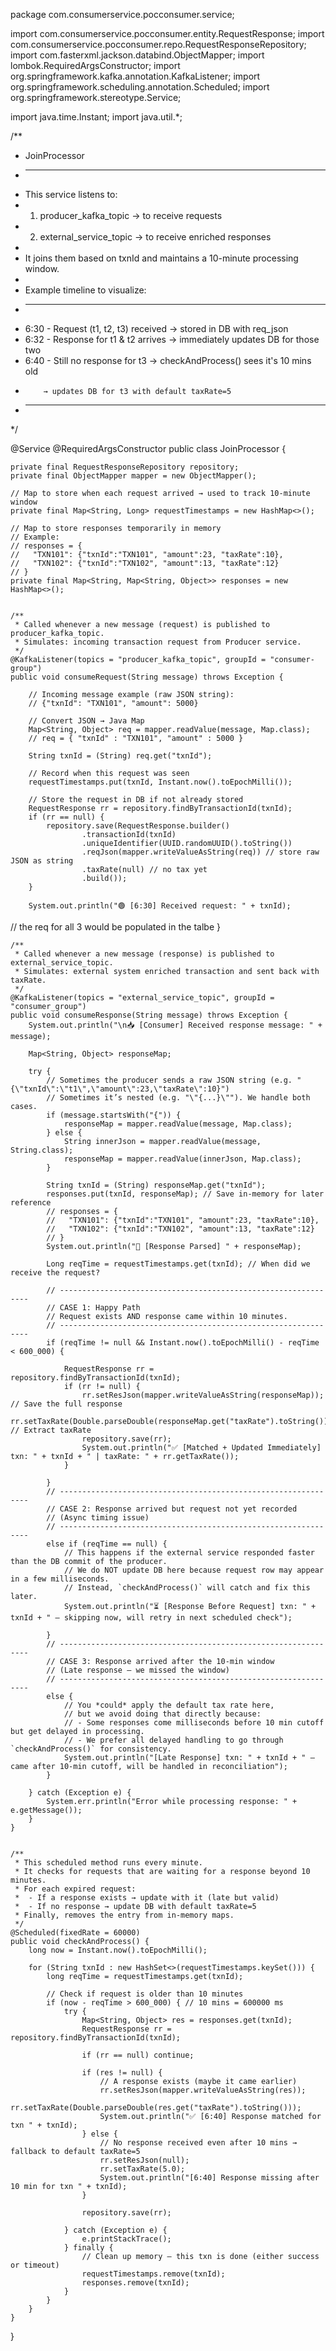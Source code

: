 package com.consumerservice.pocconsumer.service;

import com.consumerservice.pocconsumer.entity.RequestResponse;
import com.consumerservice.pocconsumer.repo.RequestResponseRepository;
import com.fasterxml.jackson.databind.ObjectMapper;
import lombok.RequiredArgsConstructor;
import org.springframework.kafka.annotation.KafkaListener;
import org.springframework.scheduling.annotation.Scheduled;
import org.springframework.stereotype.Service;

import java.time.Instant;
import java.util.*;

/**
 * JoinProcessor
 * ---------------------
 * This service listens to:
 *  1. producer_kafka_topic → to receive requests
 *  2. external_service_topic → to receive enriched responses
 *
 * It joins them based on txnId and maintains a 10-minute processing window.
 *
 * Example timeline to visualize:
 *  --------------------------------------------------------------------------
 *  6:30 - Request (t1, t2, t3) received → stored in DB with req_json
 *  6:32 - Response for t1 & t2 arrives → immediately updates DB for those two
 *  6:40 - Still no response for t3 → checkAndProcess() sees it's 10 mins old
 *         → updates DB for t3 with default taxRate=5
 *  --------------------------------------------------------------------------
 */

@Service
@RequiredArgsConstructor
public class JoinProcessor {

    private final RequestResponseRepository repository;
    private final ObjectMapper mapper = new ObjectMapper();

    // Map to store when each request arrived → used to track 10-minute window
    private final Map<String, Long> requestTimestamps = new HashMap<>();

    // Map to store responses temporarily in memory
    // Example:
    // responses = {
    //   "TXN101": {"txnId":"TXN101", "amount":23, "taxRate":10},
    //   "TXN102": {"txnId":"TXN102", "amount":13, "taxRate":12}
    // }
    private final Map<String, Map<String, Object>> responses = new HashMap<>();


    /**
     * Called whenever a new message (request) is published to producer_kafka_topic.
     * Simulates: incoming transaction request from Producer service.
     */
    @KafkaListener(topics = "producer_kafka_topic", groupId = "consumer-group")
    public void consumeRequest(String message) throws Exception {

        // Incoming message example (raw JSON string):
        // {"txnId": "TXN101", "amount": 5000}

        // Convert JSON → Java Map
        Map<String, Object> req = mapper.readValue(message, Map.class);
        // req = { "txnId" : "TXN101", "amount" : 5000 }

        String txnId = (String) req.get("txnId");

        // Record when this request was seen
        requestTimestamps.put(txnId, Instant.now().toEpochMilli());

        // Store the request in DB if not already stored
        RequestResponse rr = repository.findByTransactionId(txnId);
        if (rr == null) {
            repository.save(RequestResponse.builder()
                    .transactionId(txnId)
                    .uniqueIdentifier(UUID.randomUUID().toString())
                    .reqJson(mapper.writeValueAsString(req)) // store raw JSON as string
                    .taxRate(null) // no tax yet
                    .build());
        }

        System.out.println("🟢 [6:30] Received request: " + txnId);
//        the req for all 3 would be populated in the talbe
    }


    /**
     * Called whenever a new message (response) is published to external_service_topic.
     * Simulates: external system enriched transaction and sent back with taxRate.
     */
    @KafkaListener(topics = "external_service_topic", groupId = "consumer_group")
    public void consumeResponse(String message) throws Exception {
        System.out.println("\n📥 [Consumer] Received response message: " + message);

        Map<String, Object> responseMap;

        try {
            // Sometimes the producer sends a raw JSON string (e.g. "{\"txnId\":\"t1\",\"amount\":23,\"taxRate\":10}")
            // Sometimes it’s nested (e.g. "\"{...}\""). We handle both cases.
            if (message.startsWith("{")) {
                responseMap = mapper.readValue(message, Map.class);
            } else {
                String innerJson = mapper.readValue(message, String.class);
                responseMap = mapper.readValue(innerJson, Map.class);
            }

            String txnId = (String) responseMap.get("txnId");
            responses.put(txnId, responseMap); // Save in-memory for later reference
            // responses = {
            //   "TXN101": {"txnId":"TXN101", "amount":23, "taxRate":10},
            //   "TXN102": {"txnId":"TXN102", "amount":13, "taxRate":12}
            // }
            System.out.println("🧩 [Response Parsed] " + responseMap);

            Long reqTime = requestTimestamps.get(txnId); // When did we receive the request?

            // ---------------------------------------------------------------
            // CASE 1: Happy Path
            // Request exists AND response came within 10 minutes.
            // ---------------------------------------------------------------
            if (reqTime != null && Instant.now().toEpochMilli() - reqTime < 600_000) {

                RequestResponse rr = repository.findByTransactionId(txnId);
                if (rr != null) {
                    rr.setResJson(mapper.writeValueAsString(responseMap));  // Save the full response
                    rr.setTaxRate(Double.parseDouble(responseMap.get("taxRate").toString())); // Extract taxRate
                    repository.save(rr);
                    System.out.println("✅ [Matched + Updated Immediately] txn: " + txnId + " | taxRate: " + rr.getTaxRate());
                }

            }
            // ---------------------------------------------------------------
            // CASE 2: Response arrived but request not yet recorded
            // (Async timing issue)
            // ---------------------------------------------------------------
            else if (reqTime == null) {
                // This happens if the external service responded faster than the DB commit of the producer.
                // We do NOT update DB here because request row may appear in a few milliseconds.
                // Instead, `checkAndProcess()` will catch and fix this later.
                System.out.println("⏳ [Response Before Request] txn: " + txnId + " — skipping now, will retry in next scheduled check");

            }
            // ---------------------------------------------------------------
            // CASE 3: Response arrived after the 10-min window
            // (Late response — we missed the window)
            // ---------------------------------------------------------------
            else {
                // You *could* apply the default tax rate here,
                // but we avoid doing that directly because:
                // - Some responses come milliseconds before 10 min cutoff but get delayed in processing.
                // - We prefer all delayed handling to go through `checkAndProcess()` for consistency.
                System.out.println("[Late Response] txn: " + txnId + " — came after 10-min cutoff, will be handled in reconciliation");
            }

        } catch (Exception e) {
            System.err.println("Error while processing response: " + e.getMessage());
        }
    }


    /**
     * This scheduled method runs every minute.
     * It checks for requests that are waiting for a response beyond 10 minutes.
     * For each expired request:
     *  - If a response exists → update with it (late but valid)
     *  - If no response → update DB with default taxRate=5
     * Finally, removes the entry from in-memory maps.
     */
    @Scheduled(fixedRate = 60000)
    public void checkAndProcess() {
        long now = Instant.now().toEpochMilli();

        for (String txnId : new HashSet<>(requestTimestamps.keySet())) {
            long reqTime = requestTimestamps.get(txnId);

            // Check if request is older than 10 minutes
            if (now - reqTime > 600_000) { // 10 mins = 600000 ms
                try {
                    Map<String, Object> res = responses.get(txnId);
                    RequestResponse rr = repository.findByTransactionId(txnId);

                    if (rr == null) continue;

                    if (res != null) {
                        // A response exists (maybe it came earlier)
                        rr.setResJson(mapper.writeValueAsString(res));
                        rr.setTaxRate(Double.parseDouble(res.get("taxRate").toString()));
                        System.out.println("✅ [6:40] Response matched for txn " + txnId);
                    } else {
                        // No response received even after 10 mins → fallback to default taxRate=5
                        rr.setResJson(null);
                        rr.setTaxRate(5.0);
                        System.out.println("[6:40] Response missing after 10 min for txn " + txnId);
                    }

                    repository.save(rr);

                } catch (Exception e) {
                    e.printStackTrace();
                } finally {
                    // Clean up memory — this txn is done (either success or timeout)
                    requestTimestamps.remove(txnId);
                    responses.remove(txnId);
                }
            }
        }
    }
}
